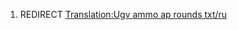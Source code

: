 1.  REDIRECT [Translation:Ugv ammo ap rounds
    txt/ru](Translation:Ugv_ammo_ap_rounds_txt/ru "wikilink")